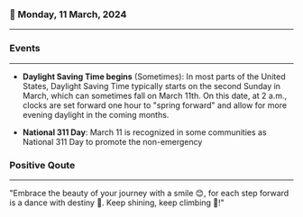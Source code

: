### 📅 Monday, 11 March, 2024
------
### Events
------
- **Daylight Saving Time begins** (Sometimes): In most parts of the United States, Daylight Saving Time typically starts on the second Sunday in March, which can sometimes fall on March 11th. On this date, at 2 a.m., clocks are set forward one hour to "spring forward" and allow for more evening daylight in the coming months.

- **National 311 Day**: March 11 is recognized in some communities as National 311 Day to promote the non-emergency
### Positive Qoute
------
"Embrace the beauty of your journey with a smile 😊, for each step forward is a dance with destiny 💫. Keep shining, keep climbing 🌟!"
